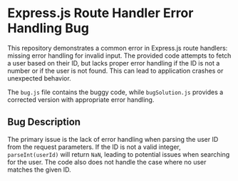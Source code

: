 # Express.js Route Handler Error Handling Bug

This repository demonstrates a common error in Express.js route handlers: missing error handling for invalid input.  The provided code attempts to fetch a user based on their ID, but lacks proper error handling if the ID is not a number or if the user is not found.  This can lead to application crashes or unexpected behavior.

The `bug.js` file contains the buggy code, while `bugSolution.js` provides a corrected version with appropriate error handling.

## Bug Description

The primary issue is the lack of error handling when parsing the user ID from the request parameters. If the ID is not a valid integer, `parseInt(userId)` will return `NaN`, leading to potential issues when searching for the user.  The code also does not handle the case where no user matches the given ID.